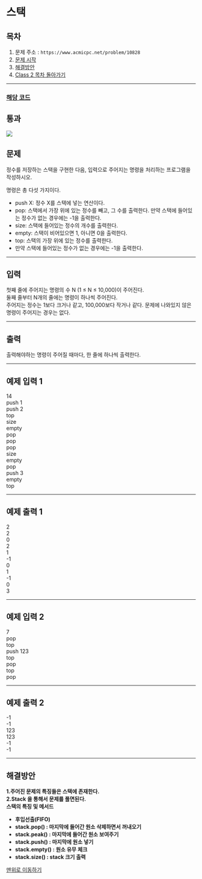 # 스택

## 목차

1. 문제 주소 : `https://www.acmicpc.net/problem/10828`
2. [문제 시작](#문제)
3. [해결방안](#해결방안)
4. [Class 2 목차 돌아가기](../README.md)
___

### [해당 코드](./스택.java)

## 통과

<img src="https://github.com/user-attachments/assets/590e47b2-c2d2-4410-819d-ea407087a727">

## 문제

정수를 저장하는 스택을 구현한 다음, 입력으로 주어지는 명령을 처리하는 프로그램을 작성하시오.

명령은 총 다섯 가지이다.

+ push X: 정수 X를 스택에 넣는 연산이다.
+ pop: 스택에서 가장 위에 있는 정수를 빼고, 그 수를 출력한다. 만약 스택에 들어있는 정수가 없는 경우에는 -1을 출력한다.
+ size: 스택에 들어있는 정수의 개수를 출력한다.
+ empty: 스택이 비어있으면 1, 아니면 0을 출력한다.
+ top: 스택의 가장 위에 있는 정수를 출력한다. 
+ 만약 스택에 들어있는 정수가 없는 경우에는 -1을 출력한다.

___

## 입력

첫째 줄에 주어지는 명령의 수 N (1 ≤ N ≤ 10,000)이 주어진다.<br>
둘째 줄부터 N개의 줄에는 명령이 하나씩 주어진다.<br>
주어지는 정수는 1보다 크거나 같고, 100,000보다 작거나 같다. 문제에 나와있지 않은 명령이 주어지는 경우는 없다.

___

## 출력

출력해야하는 명령이 주어질 때마다, 한 줄에 하나씩 출력한다.

---

## 예제 입력 1

14 <br>
push 1 <br>
push 2 <br>
top <br>
size <br>
empty <br>
pop <br>
pop <br>
pop <br>
size <br>
empty <br>
pop <br>
push 3 <br>
empty <br>
top

---

## 예제 출력 1

2 <br>
2 <br>
0 <br>
2 <br>
1 <br>
-1 <br>
0 <br>
1 <br>
-1 <br>
0 <br>
3

---

## 예제 입력 2

7 <br>
pop <br>
top <br>
push 123 <br>
top <br>
pop <br>
top <br>
pop

---

## 예제 출력 2

-1 <br>
-1 <br>
123 <br>
123 <br>
-1 <br>
-1

---

## 해결방안
**1.주어진 문제의 특징들은 스택에 존재한다.**<br>
**2.Stack 을 통해서 문제를 풀면된다.**<br>
**스택의 특징 및 메서드**<br>
+ **후입선출(FIFO)**
+ **stack.pop() : 마지막에 들어간 원소 삭제하면서 꺼내오기**
+ **stack.peak() : 마지막에 들어간 원소 보여주기**
+ **stack.push() : 마지막에 원소 넣기**
+ **stack.empty() : 원소 유무 체크**
+ **stack.size() : stack 크기 출력**

[맨위로 이동하기](#스택)